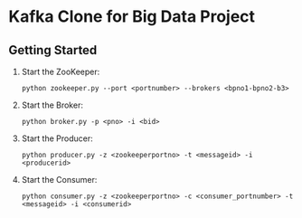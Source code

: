 # Kafka Clone for Big Data Project

## Getting Started

1. Start the ZooKeeper:
    ```shell
    python zookeeper.py --port <portnumber> --brokers <bpno1-bpno2-b3>
    ```

2. Start the Broker:
    ```shell
    python broker.py -p <pno> -i <bid>
    ```

3. Start the Producer:
    ```shell
    python producer.py -z <zookeeperportno> -t <messageid> -i <producerid>
    ```

4. Start the Consumer:
    ```shell
    python consumer.py -z <zookeeperportno> -c <consumer_portnumber> -t <messageid> -i <consumerid>
    ```

